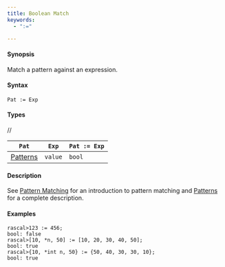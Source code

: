 ```yaml
---
title: Boolean Match
keywords:
  - ":="

---
```


#### Synopsis

Match a pattern against an expression.

#### Syntax

`Pat := Exp`

#### Types

//

| `Pat`      | `Exp` |`Pat := Exp` |
| --- | --- | --- |
| [Patterns](../../../../../Rascal/Patterns) | `value` | `bool`         |


#### Description

See [Pattern Matching](../../../../../RascalConcepts/PatternMatching) for an introduction to pattern matching and [Patterns](../../../../../Rascal/Patterns) for a complete description.

#### Examples


```rascal-shell
rascal>123 := 456;
bool: false
rascal>[10, *n, 50] := [10, 20, 30, 40, 50];
bool: true
rascal>{10, *int n, 50} := {50, 40, 30, 30, 10};
bool: true
```


